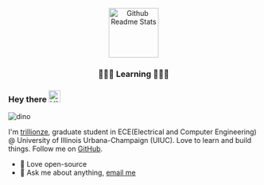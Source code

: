 <p align="center">
 <img width="100px" src="https://cdn.jsdelivr.net/gh/pseudoyu/image-hosting@master/images/profile_logo.svg" align="center" alt="Github Readme Stats" />
 <h3 align="center">👨🏻‍💻 Learning 👨🏻‍💻</h3>
</p>

### Hey there <img src='https://cdn.jsdelivr.net/gh/pseudoyu/image-hosting@master/images/hey.gif' alt='Hi' width="24"/>


![dino](https://cdn.jsdelivr.net/gh/pseudoyu/image-hosting@master/images/dino.gif)

I'm [trillionze](https://www.trillionze.com), graduate student in ECE(Electrical and Computer Engineering) @ University of Illinois Urbana-Champaign (UIUC). Love to learn and build things. Follow me on [GitHub](https://github.com/trillionze).

- 💼 Love open-source
- 💬 Ask me about anything, [email me](trillionze@163.com)


